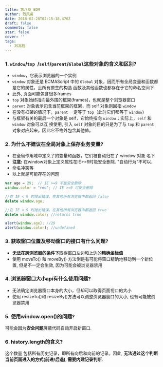 ```yaml
---
title: 第八章 BOM
author: 烈风裘
date: 2018-02-28T02:15:18.470Z
draft: false
comments: false
star: false
cover: ''
tags: 
  - JS高程
---
```



### 1. `window`/`top `/`self`/`parent`/`Global`这些对象的含义和区别?

- `window`，它表示浏览器的一个实例
- `window` 对象还是 ECMAScript 中的 `Global` 对象，因而所有全局变量和函数都是它的属性，且所有原生的构造 函数及其他函数也都存在于它的命名空间下
- 此外, 页面可能包含很多frames
- `top` 对象始终指向最外围的框架(frames)，也就是整个浏览器窗口
- `parent` 对象表示包含当前框架的框架，而 self 对象则回指 `window`
- 在没有框架的情况下，`parent` 一定等于 `top`（此时它们都等于 `window`）
- 与框架有关的最后一个对象是 self，它始终指向 `window`；实际上，`self` 和 `window` 对象可以互 换使用, 引入 `self` 对象的目的只是为了与 `top` 和 `parent` 对象对应起来，因此它不格外包含其他值。

### 2. 为什么不建议在全局对象上保存业务变量?

- 在全局作用域中定义了的变量和函数，它们被自动归在了 window 对象 名下
- **注意:** 在window对象上定义属性在IE>=9时能安全删除. "自动行为"不可以.
- 命名冲突等
- 以上就是可能存在的问题

```js
var age = 29;  // IE >=9 不能安全删除
window.color = "red"; // IE >=9 可安全删除

//在 IE < 9 时抛出错误，在其他所有浏览器中都返回 false 
delete window.age;

//在 IE < 9 时抛出错误，在其他所有浏览器中都返回 true 
delete window.color; //returns true

alert(window.age); //29 
alert(window.color); //undefined
```


### 3. 获取窗口位置及移动窗口的接口有什么问题?

- **无法在跨浏览器的条件下**取得窗口左边和上边的**精确坐标值**
- 使用 moveTo() 和 moveBy() 方法倒是有可能将窗口精确地移动到一个新位置, 但是不一定会生效, 因为可能会被浏览器禁用

### 4. 浏览器窗口大小api有什么使用问题?

- 无法确定浏览器窗口本身的大小，但却可以取得页面视口的大小
- 使用 resizeTo()和 resizeBy()方法可以调整浏览器窗口的大小, 也有可能被浏览器禁用

### 5. 使用window.open()的问题?

可能会因为**安全问题**屏蔽代码自动开启新窗口.

### 6. history.length的含义?

这个数量 包括所有历史记录，即所有向后和向前的记录。因此, **无法通过这个判断当前页面进入的方式(前进/后退), 需要内建记录判断**.

